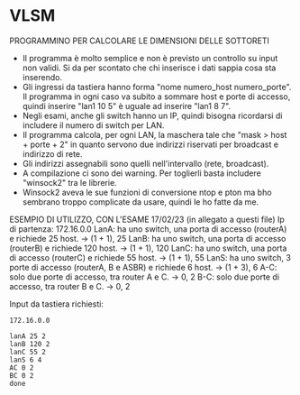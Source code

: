 # VLSM

PROGRAMMINO PER CALCOLARE LE DIMENSIONI DELLE SOTTORETI
- Il programma è molto semplice e non è previsto un controllo su input non validi. Si da per scontato che chi inserisce i dati sappia cosa sta inserendo.
- Gli ingressi da tastiera hanno forma "nome numero_host numero_porte". Il programma in ogni caso va subito a sommare host e porte di accesso, quindi inserire "lan1 10 5" è uguale ad inserire "lan1 8 7".
- Negli esami, anche gli switch hanno un IP, quindi bisogna ricordarsi di includere il numero di switch per LAN.
- Il programma calcola, per ogni LAN, la maschera tale che "mask > host + porte + 2" in quanto servono due indirizzi riservati per broadcast e indirizzo di rete.
- Gli indirizzi assegnabili sono quelli nell'intervallo (rete, broadcast).
- A compilazione ci sono dei warning. Per toglierli basta includere "winsock2" tra le librerie.
- Winsock2 aveva le sue funzioni di conversione ntop e pton ma bho sembrano troppo complicate da usare, quindi le ho fatte da me.


ESEMPIO DI UTILIZZO, CON L'ESAME 17/02/23 (in allegato a questi file)
Ip di partenza: 172.16.0.0
LanA: ha uno switch, una porta di accesso (routerA) e richiede 25 host. -> (1 + 1), 25
LanB: ha uno switch, una porta di accesso (routerB) e richiede 120 host. -> (1 + 1), 120
LanC: ha uno switch, una porta di accesso (routerC) e richiede 55 host. -> (1 + 1), 55
LanS: ha uno switch, 3 porte di accesso (routerA, B e ASBR) e richiede 6 host. -> (1 + 3), 6
A-C: solo due porte di accesso, tra router A e C. -> 0, 2
B-C: solo due porte di accesso, tra router B e C. -> 0, 2

Input da tastiera richiesti:

    172.16.0.0

    lanA 25 2
    lanB 120 2
    lanC 55 2
    lanS 6 4
    AC 0 2
    BC 0 2
    done